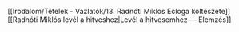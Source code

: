 [[Irodalom/Tételek - Vázlatok/13. Radnóti Miklós Ecloga költészete]]
[[Radnóti Miklós levél a hitveshez|Levél a hitvesemhez — Elemzés]]
